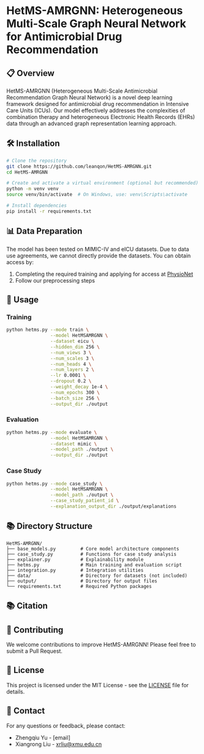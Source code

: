 # HetMS-AMRGNN: Heterogeneous Multi-Scale Graph Neural Network for Antimicrobial Drug Recommendation

## 📋 Overview

HetMS-AMRGNN (Heterogeneous Multi-Scale Antimicrobial Recommendation Graph Neural Network) is a novel deep learning framework designed for antimicrobial drug recommendation in Intensive Care Units (ICUs). Our model effectively addresses the complexities of combination therapy and heterogeneous Electronic Health Records (EHRs) data through an advanced graph representation learning approach.

## 🛠️ Installation

```bash
# Clone the repository
git clone https://github.com/leanqon/HetMS-AMRGNN.git
cd HetMS-AMRGNN

# Create and activate a virtual environment (optional but recommended)
python -m venv venv
source venv/bin/activate  # On Windows, use: venv\Scripts\activate

# Install dependencies
pip install -r requirements.txt
```

## 📊 Data Preparation

The model has been tested on MIMIC-IV and eICU datasets. Due to data use agreements, we cannot directly provide the datasets. You can obtain access by:

1. Completing the required training and applying for access at [PhysioNet](https://physionet.org/)
2. Follow our preprocessing steps

## 🚀 Usage

### Training

```bash
python hetms.py --mode train \
                --model HetMSAMRGNN \
                --dataset eicu \
                --hidden_dim 256 \
                --num_views 3 \
                --num_scales 3 \
                --num_heads 4 \
                --num_layers 2 \
                --lr 0.0001 \
                --dropout 0.2 \
                --weight_decay 1e-4 \
                --num_epochs 300 \
                --batch_size 256 \
                --output_dir ./output
```

### Evaluation

```bash
python hetms.py --mode evaluate \
                --model HetMSAMRGNN \
                --dataset mimic \
                --model_path ./output \
                --output_dir ./output
```

### Case Study

```bash
python hetms.py --mode case_study \
                --model HetMSAMRGNN \
                --model_path ./output \
                --case_study_patient_id \
                --explanation_output_dir ./output/explanations
```
## 📚 Directory Structure

```
HetMS-AMRGNN/
├── base_models.py         # Core model architecture components
├── case_study.py          # Functions for case study analysis
├── explainer.py           # Explainability module
├── hetms.py               # Main training and evaluation script
├── integration.py         # Integration utilities
├── data/                  # Directory for datasets (not included)
├── output/                # Directory for output files
└── requirements.txt       # Required Python packages
```

## 📚 Citation

## 🤝 Contributing

We welcome contributions to improve HetMS-AMRGNN! Please feel free to submit a Pull Request.

## 📄 License

This project is licensed under the MIT License - see the [LICENSE](LICENSE) file for details.

## 💬 Contact

For any questions or feedback, please contact:
- Zhengqiu Yu - [email]
- Xiangrong Liu - xrliu@xmu.edu.cn
